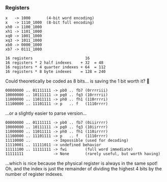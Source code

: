 ### Registers

```
x   -> 1000       (4-bit word encoding)
x   -> 1110_1000  (8-bit full encoding)
xh0 -> 1100_1000
xh1 -> 1101_1000
xq0 -> 1001_1000
xq3 -> 1011_1000
xb0 -> 0000_1000
xb7 -> 0111_1000
```

```
16 registers                       16
16 registers * 2 half indexes    + 32  = 48
16 registers * 4 quarter indexes + 64  = 112
16 registers * 8 byte indexes    = 128 = 240
```

Could theoretically be coded as 8 bits... is saving the 1 bit worth it? 🤔

```
00000000 .. 01111111 -> pb0 .. fb7 (0rrrriii)
10000000 .. 10111111 -> pq0 .. fq3 (10rrrrii)
11000000 .. 11011111 -> ph0 .. fh1 (110rrrri)
11100000 .. 11101111 -> p   .. f   (1110rrrr)
```

...or a slightly easier to parse version...

```
00000000 .. 01111111 -> pb0 .. fb7 (0iiirrrr)
10000000 .. 10111111 -> pq0 .. fq3 (10iirrrr)
11000000 .. 11011111 -> ph0 .. fh1 (110irrrr)
11100000 .. 11101111 -> p   .. f   (1110rrrr)
11110000 ..          -> Impossible (used for decoding)
11110001 .. 11111011 -> undefined behavior
11111100 .. 11111111 -> fwi        (full word immediate)
11111111             -> None       (rarely useful, but worth having)
```

...which is nice because the physical register is always in the same spot! Oh, and the
index is just the remainder of dividing the highest 4 bits by the number of register
indexes.
